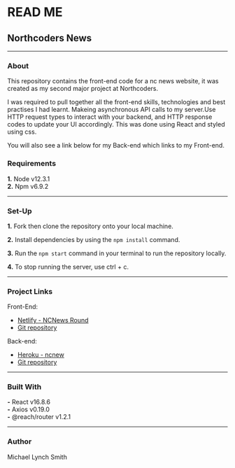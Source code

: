 
# **READ ME**

## **Northcoders News**

---

### **About**

This repository contains the front-end code for a nc news website, it was created as my second major project at Northcoders.

I was required to pull together all the front-end skills, technologies and best practises I had learnt.
Makeing asynchronous API calls to my server.Use HTTP request types to interact with your backend, and HTTP response codes to update your UI accordingly. This was done using React and styled using css. 

You will also see a link below for my Back-end which links to my Front-end.

### **Requirements**

**1.** Node v12.3.1<br/>
**2.** Npm v6.9.2<br/>

---

### **Set-Up**

**1.** Fork then clone the repository onto your local machine.

**2.** Install dependencies by using the `npm install` command.

**3.** Run the `npm start` command in your terminal to run the repository locally.

**4.** To stop running the server, use ctrl + c.

---

### **Project Links**

Front-End:

- [Netlify - NCNews Round](https://ncnewsfend-michaells.netlify.com/)
- [Git repository](https://github.com/MIchael8384-1/ncnews-FEND)

Back-end:

- [Heroku - ncnew ](https://backend-ncnews.herokuapp.com/api)
- [Git repository]()

---

### **Built With**

**-** React v16.8.6<br/>
**-** Axios v0.19.0<br/>
**-** @reach/router v1.2.1<br/>

---

### **Author**

Michael Lynch Smith
